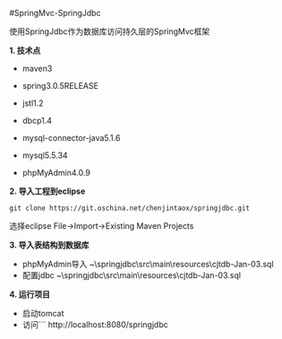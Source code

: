 #SpringMvc-SpringJdbc

使用SpringJdbc作为数据库访问持久层的SpringMvc框架

 **1. 技术点** 

- maven3
- spring3.0.5RELEASE
- jstl1.2
- dbcp1.4
- mysql-connector-java5.1.6

- mysql5.5.34
- phpMyAdmin4.0.9

 **2. 导入工程到eclipse** 

```
git clone https://git.oschina.net/chenjintaox/springjdbc.git
```
选择eclipse File->Import->Existing Maven Projects

 **3. 导入表结构到数据库** 

- phpMyAdmin导入 ~\springjdbc\src\main\resources\cjtdb-Jan-03.sql
- 配置jdbc ~\springjdbc\src\main\resources\cjtdb-Jan-03.sql

 **4. 运行项目** 

- 启动tomcat
- 访问```
http://localhost:8080/springjdbc
```
